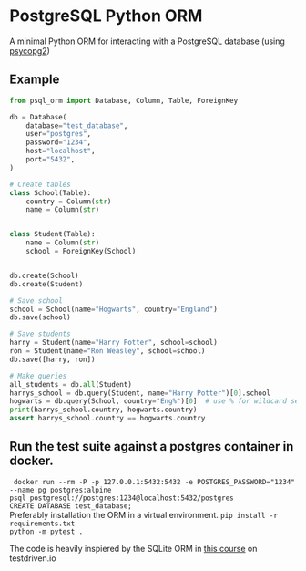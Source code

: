 # PostgreSQL Python ORM
A minimal Python ORM for interacting with a PostgreSQL database (using [psycopg2](https://pypi.org/project/psycopg2/)) <br />

## Example
```python
from psql_orm import Database, Column, Table, ForeignKey

db = Database(
    database="test_database",
    user="postgres",
    password="1234",
    host="localhost",
    port="5432",
)

# Create tables
class School(Table):
    country = Column(str)
    name = Column(str)


class Student(Table):
    name = Column(str)
    school = ForeignKey(School)


db.create(School)
db.create(Student)

# Save school
school = School(name="Hogwarts", country="England")
db.save(school)

# Save students
harry = Student(name="Harry Potter", school=school)
ron = Student(name="Ron Weasley", school=school)
db.save([harry, ron])

# Make queries
all_students = db.all(Student)
harrys_school = db.query(Student, name="Harry Potter")[0].school
hogwarts = db.query(School, country="Eng%")[0]  # use % for wildcard search.
print(harrys_school.country, hogwarts.country)
assert harrys_school.country == hogwarts.country
```

## Run the test suite against a postgres container in docker. <br />
``` docker run --rm -P -p 127.0.0.1:5432:5432 -e POSTGRES_PASSWORD="1234" --name pg postgres:alpine``` <br />
```psql postgresql://postgres:1234@localhost:5432/postgres``` <br />
```CREATE DATABASE test_database;``` <br />
Preferably installation the ORM in a virtual environment.
```pip install -r requirements.txt```<br />
```python -m pytest .```<br />

The code is heavily inspiered by the SQLite ORM in [this course](https://testdriven.io/authors/rahmonov/) on testdriven.io
